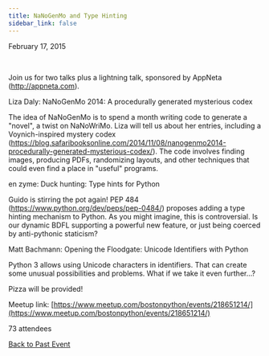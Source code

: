 ```yaml
---
title: NaNoGenMo and Type Hinting
sidebar_link: false
---
```


February 17, 2015


   

Join us for two talks plus a lightning talk, sponsored by AppNeta (http://appneta.com).

Liza Daly: NaNoGenMo 2014: A procedurally generated mysterious codex

The idea of NaNoGenMo is to spend a month writing code to generate a "novel", a twist on NaNoWriMo. Liza will tell us about her entries, including a Voynich-inspired mystery codex (https://blog.safaribooksonline.com/2014/11/08/nanogenmo2014-procedurally-generated-mysterious-codex/). The code involves finding images, producing PDFs, randomizing layouts, and other techniques that could even find a place in "useful" programs.

en zyme: Duck hunting: Type hints for Python

Guido is stirring the pot again! PEP 484 (https://www.python.org/dev/peps/pep-0484/) proposes adding a type hinting mechanism to Python. As you might imagine, this is controversial. Is our dynamic BDFL supporting a powerful new feature, or just being coerced by anti-pythonic staticism?

Matt Bachmann: Opening the Floodgate: Unicode Identifiers with Python

Python 3 allows using Unicode characters in identifiers. That can create some unusual possibilities and problems. What if we take it even further...?

Pizza will be provided!


Meetup link: [https://www.meetup.com/bostonpython/events/218651214/](https://www.meetup.com/bostonpython/events/218651214/)

73 attendees

[Back to Past Event](past-events.md)